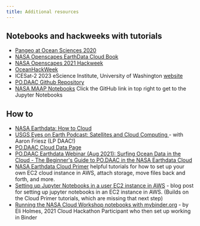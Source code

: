 ```yaml
---
title: Additional resources
---
```


## Notebooks and hackweeks with tutorials

- [Pangeo at Ocean Sciences 2020](https://github.com/pangeo-gallery/osm2020tutorial)
- [NASA Openscapes EarthData Cloud Book](https://github.com/NASA-Openscapes/earthdata-cloud-cookbook)
- [NASA Openscapes 2021 Hackweek](https://github.com/NASA-Openscapes/2021-Cloud-Hackathon)
- [OceanHackWeek](https://oceanhackweek.org)
- ICESat-2 2023 eScience Institute, University of Washington [website](https://icesat-2-2023.hackweek.io/)
- [PO.DAAC Github Repository](https://github.com/podaac)
- [NASA MAAP Notebooks](https://docs.maap-project.org/en/latest/science_examples.html) Click the GitHub link in top right to get to the Jupyter Notebooks

## How to

- [NASA Earthdata: How to Cloud](https://earthdata.nasa.gov/learn/user-resources/webinars-and-tutorials/how-to-cloud-for-earth-scientists)
- [USGS Eyes on Earth Podcast: Satellites and Cloud Computing ](https://www.usgs.gov/centers/eros/science/eyes-earth-episode-58-satellites-and-cloud-computing?qt-science_center_objects=0#qt-science_center_objects) - with Aaron Friesz (LP DAAC!)
- [PO.DAAC Cloud Data Page](https://podaac.jpl.nasa.gov/cloud-datasets/about)
- [PO.DAAC Earthdata Webinar (Aug 2021): Surfing Ocean Data in the Cloud - The Beginner's Guide to PO.DAAC in the NASA Earthdata Cloud](https://podaac.jpl.nasa.gov/animations/Webinar_Surfing_Ocean_Data_in_the_Cloud_Beginners_Guide_PO.DAAC_NASA_Earthdata_Cloud)
- [NASA Earthdata Cloud Primer](https://earthdata.nasa.gov/learn/user-resources/webinars-and-tutorials/cloud-primer) helpful tutorials for how to set up your own EC2 cloud instance in AWS, attach storage, move files back and forth, and more. 
- [Setting up Jupyter Notebooks in a user EC2 instance in AWS](https://medium.com/@alexjsanchez/python-3-notebooks-on-aws-ec2-in-15-mostly-easy-steps-2ec5e662c6c6) - blog post for setting up jupyter notebooks in an EC2 instance in AWS. (Builds on the Cloud Primer tutorials, which are missing that next step)
- [Running the NASA Cloud Workshop notebooks with mybinder.org](https://github.com/eeholmes/jupyterhub) - by Eli Holmes, 2021 Cloud Hackathon Participant who then set up working in Binder

